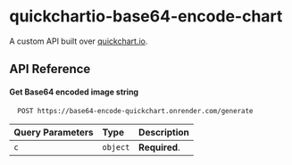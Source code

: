 
# quickchartio-base64-encode-chart

A custom API built over [quickchart.io](https://quickchart.io).



## API Reference

#### Get Base64 encoded image string

```bash
  POST https://base64-encode-quickchart.onrender.com/generate
```

| Query Parameters | Type     | Description                |
| :-------- | :------- | :------------------------- |
| `c` | `object` | **Required**. |
